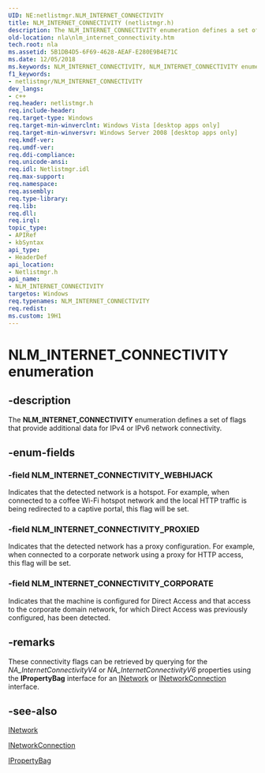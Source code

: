 ```yaml
---
UID: NE:netlistmgr.NLM_INTERNET_CONNECTIVITY
title: NLM_INTERNET_CONNECTIVITY (netlistmgr.h)
description: The NLM_INTERNET_CONNECTIVITY enumeration defines a set of flags that provide additional data for IPv4 or IPv6 network connectivity.
old-location: nla\nlm_internet_connectivity.htm
tech.root: nla
ms.assetid: 5B1DB4D5-6F69-4628-AEAF-E280E9B4E71C
ms.date: 12/05/2018
ms.keywords: NLM_INTERNET_CONNECTIVITY, NLM_INTERNET_CONNECTIVITY enumeration [Network Awareness], NLM_INTERNET_CONNECTIVITY_CORPORATE, NLM_INTERNET_CONNECTIVITY_PROXIED, NLM_INTERNET_CONNECTIVITY_WEBHIJACK, netlistmgr/NLM_INTERNET_CONNECTIVITY, netlistmgr/NLM_INTERNET_CONNECTIVITY_CORPORATE, netlistmgr/NLM_INTERNET_CONNECTIVITY_PROXIED, netlistmgr/NLM_INTERNET_CONNECTIVITY_WEBHIJACK, nla.nlm_internet_connectivity
f1_keywords:
- netlistmgr/NLM_INTERNET_CONNECTIVITY
dev_langs:
- c++
req.header: netlistmgr.h
req.include-header: 
req.target-type: Windows
req.target-min-winverclnt: Windows Vista [desktop apps only]
req.target-min-winversvr: Windows Server 2008 [desktop apps only]
req.kmdf-ver: 
req.umdf-ver: 
req.ddi-compliance: 
req.unicode-ansi: 
req.idl: Netlistmgr.idl
req.max-support: 
req.namespace: 
req.assembly: 
req.type-library: 
req.lib: 
req.dll: 
req.irql: 
topic_type:
- APIRef
- kbSyntax
api_type:
- HeaderDef
api_location:
- Netlistmgr.h
api_name:
- NLM_INTERNET_CONNECTIVITY
targetos: Windows
req.typenames: NLM_INTERNET_CONNECTIVITY
req.redist: 
ms.custom: 19H1
---
```


# NLM_INTERNET_CONNECTIVITY enumeration


## -description


The <b>NLM_INTERNET_CONNECTIVITY</b> enumeration defines a set of flags that provide additional data for IPv4 or IPv6 network connectivity.


## -enum-fields




### -field NLM_INTERNET_CONNECTIVITY_WEBHIJACK

Indicates that the detected network is a hotspot. For example, when connected to a coffee Wi-Fi hotspot network and the local HTTP traffic is being redirected to a captive portal, this flag will be set.


### -field NLM_INTERNET_CONNECTIVITY_PROXIED

Indicates that the detected network has a proxy configuration. For example, when connected to a corporate network using a proxy for HTTP access, this flag will be set.


### -field NLM_INTERNET_CONNECTIVITY_CORPORATE

Indicates that the machine is configured for Direct Access and that access to the corporate domain network, for which Direct Access was previously configured, has been detected.


## -remarks



These connectivity flags can be retrieved by querying  for the <i>NA_InternetConnectivityV4</i> or <i>NA_InternetConnectivityV6</i> properties using the <b>IPropertyBag</b> interface for an <a href="/windows/win32/api/netlistmgr/nn-netlistmgr-inetwork">INetwork</a> or <a href="/windows/win32/api/netlistmgr/nn-netlistmgr-inetworkconnection">INetworkConnection</a> interface.




## -see-also




<a href="/windows/win32/api/netlistmgr/nn-netlistmgr-inetwork">INetwork</a>



<a href="/windows/win32/api/netlistmgr/nn-netlistmgr-inetworkconnection">INetworkConnection</a>



<a href="/previous-versions/windows/internet-explorer/ie-developer/platform-apis/aa768196(v=vs.85)">IPropertyBag</a>
 

 

